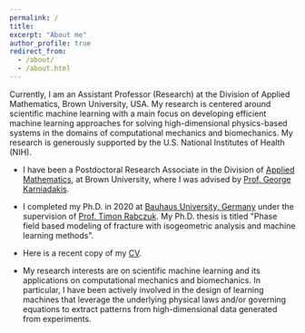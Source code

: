```yaml
---
permalink: /
title: 
excerpt: "About me"
author_profile: true
redirect_from: 
  - /about/
  - /about.html
---
```


Currently, I am an Assistant Professor (Research) at the Division of Applied Mathematics, Brown University, USA. My research is centered around scientific machine learning with a main focus on developing efficient machine learning approaches for solving high-dimensional physics-based systems in the domains of computational mechanics and biomechanics. My research is generously supported by the U.S. National Institutes of Health (NIH).

- I have been a Postdoctoral Research Associate in the Division of [Applied Mathematics](https://www.brown.edu/research/projects/crunch/home), at Brown University, where I was advised by [Prof. George Karniadakis](https://www.brown.edu/research/projects/crunch/george-karniadakis). 

- I completed my Ph.D. in 2020 at [Bauhaus University, Germany](https://www.uni-weimar.de/en/university/start/) under the supervision of [Prof. Timon Rabczuk](https://www.uni-weimar.de/en/civil-engineering/institute/ism/team/professors/prof-dr-ing-timon-rabczuk/). My Ph.D. thesis is titled "Phase field based modeling of fracture with isogeometric analysis and machine learning methods".

- Here is a recent copy of my [CV](https://somdattagoswami.github.io/files/Resume.pdf).

- My research interests are on scientific machine learning and its applications on computational mechanics and biomechanics. In particular, I have been actively involved in the design of learning machines that leverage the underlying physical laws and/or governing equations to extract patterns from high-dimensional data generated from experiments.
